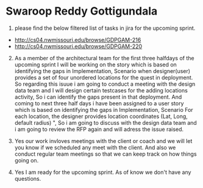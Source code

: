 # Swaroop Reddy Gottigundala
1. please find the below filtered list of tasks in jira for the upcoming sprint.
- http://cs04.nwmissouri.edu/browse/GDPGAM-216
- http://cs04.nwmissouri.edu/browse/GDPGAM-220

2. As a member of the architectural team for the first three halfdays of the upcoming sprint
I will be working on the story which is based on identifying the gaps in Implementation, Scenario when designer(user) provides a set of four unordered locations for the quest in deployment.
So regarding this isuue i am going to conduct a meeting with the design data team and I will design certain testcases for the adding locations activity, 
So i can identify the gaps present in that deployment. And coming to next three half days i have been assigned to a user story which is based on identifying the gaps in Implementation, 
Scenario For each location, the designer provides location coordinates (Lat, Long, default radius) ", So i am going to discuss with the design data team and i am going to review the RFP again
and will adress the issue raised.

3. Yes our work invloves meetings with the client or coach and we will let you know if we scheduled any meet with the client. And also we conduct regular team meetings so that 
we can keep track on how things going on.

4. Yes I am ready for the upcoming sprint. As of know we don't have any questions.

